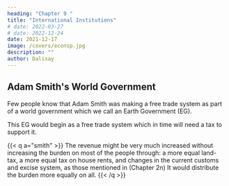 ```yaml
---
heading: "Chapter 9 "
title: "International Institutions"
# date: 2022-03-27
# date: 2022-12-24
date: 2021-12-17
image: /covers/econsp.jpg
description: ""
author: Dalisay
---
```


##  Adam Smith's World Government

<!-- date: 2020-07-02 -->

Few people know that Adam Smith was making a free trade system as part of a world government which we call an Earth Government (EG). 

This EG would begin as a free trade system which in time will need a tax to support it. 

{{< q a="smith" >}}
The revenue might be very much increased without increasing the burden on most of the people through:
a more equal land-tax,
a more equal tax on house rents, and
changes in the current customs and excise system, as those mentioned in (Chapter 2n)
It would distribute the burden more equally on all.
{{< /q >}}

<!-- This increase would not totally liberate the public revenue or even totally compensate the further accumulation of the public debt in the next war.

69 A much bigger revenue increase might be expected by extending the British tax system to all the empire's provinces inhabited by people of British or European descent.

This perhaps could only be done by admitting a fair and equal representation of all those different provinces into the British Parliament, consistent with the principles of the British constitution.
The representation of each province would be in proportion to the proceeds of its taxes in the same way as British representation is proportional to the proceeds of the taxes levied on Great Britain.
So great a change is presently opposed by:
the private interest of many powerful individuals,
the confirmed prejudices of the people.
These are obstacles which may be very difficult or impossible to surmount.

We should consider:
how far the British tax system can be applied to all the empire's provinces,
what revenue might be expected,
how this kind of general union might affect the happiness and prosperity of those provinces.
At worst, such a speculation can be regarded as a new Utopia.
It is less amusing but not more useless and chimerical than the old one.
70The four principal branches of the British taxes are:

Land-tax
Stamp-duties
Customs duties
Excise duties
 -->